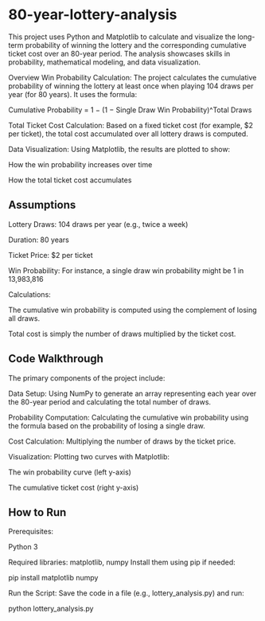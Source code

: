 # 80-year-lottery-analysis

This project uses Python and Matplotlib to calculate and visualize the long-term probability of winning the lottery and the corresponding cumulative ticket cost over an 80-year period. The analysis showcases skills in probability, mathematical modeling, and data visualization.

Overview
Win Probability Calculation: The project calculates the cumulative probability of winning the lottery at least once when playing 104 draws per year (for 80 years). It uses the formula:

Cumulative Probability
= 1 − (1 − Single Draw Win Probability)^Total Draws

Total Ticket Cost Calculation: Based on a fixed ticket cost (for example, $2 per ticket), the total cost accumulated over all lottery draws is computed.

Data Visualization: Using Matplotlib, the results are plotted to show:

How the win probability increases over time

How the total ticket cost accumulates


## Assumptions
Lottery Draws: 104 draws per year (e.g., twice a week)

Duration: 80 years

Ticket Price: $2 per ticket

Win Probability: For instance, a single draw win probability might be 1 in 13,983,816

 Calculations:

The cumulative win probability is computed using the complement of losing all draws.

Total cost is simply the number of draws multiplied by the ticket cost.

## Code Walkthrough
The primary components of the project include:

Data Setup: Using NumPy to generate an array representing each year over the 80-year period and calculating the total number of draws.

Probability Computation: Calculating the cumulative win probability using the formula based on the probability of losing a single draw.

Cost Calculation: Multiplying the number of draws by the ticket price.

Visualization: Plotting two curves with Matplotlib:

The win probability curve (left y-axis)

The cumulative ticket cost (right y-axis)

## How to Run
Prerequisites:

Python 3

Required libraries: matplotlib, numpy Install them using pip if needed:

pip install matplotlib numpy

Run the Script: Save the code in a file (e.g., lottery_analysis.py) and run:

python lottery_analysis.py




